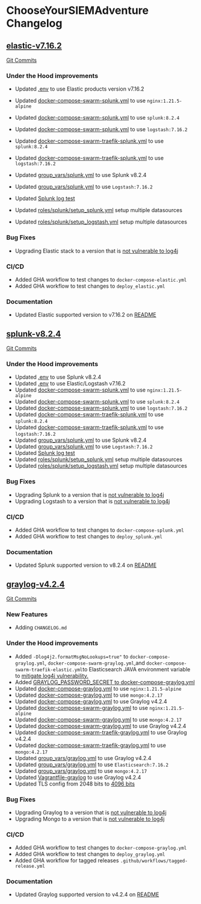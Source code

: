 # ChooseYourSIEMAdventure Changelog

<a name="elastic-v7.16.2"></a>
## [elastic-v7.16.2](https://github.com/CptOfEvilMinions/ChooseYourSIEMAdventure/releases/tag/elastic-v7.16.2)

[Git Commits](https://github.com/CptOfEvilMinions/ChooseYourSIEMAdventure/compare/splunk-v8.2.4...elastic-v7.16.2)


### Under the Hood improvements
- Updated [.env](https://github.com/CptOfEvilMinions/ChooseYourSIEMAdventure/blob/main/.env#L1) to use Elastic products version v7.16.2


- Updated [docker-compose-swarm-splunk.yml](https://github.com/CptOfEvilMinions/ChooseYourSIEMAdventure/blob/main/docker-compose-swarm-splunk.yml#L5) to use `nginx:1.21.5-alpine`
- Updated [docker-compose-swarm-splunk.yml](https://github.com/CptOfEvilMinions/ChooseYourSIEMAdventure/blob/main/docker-compose-swarm-splunk.yml#L42) to use `splunk:8.2.4`
- Updated [docker-compose-swarm-splunk.yml](https://github.com/CptOfEvilMinions/ChooseYourSIEMAdventure/blob/main/docker-compose-swarm-splunk.yml#L42) to use `logstash:7.16.2`
- Updated [docker-compose-swarm-traefik-splunk.yml](https://github.com/CptOfEvilMinions/ChooseYourSIEMAdventure/blob/main/docker-compose-swarm-traefik-splunk.yml#L5) to use `splunk:8.2.4`
- Updated [docker-compose-swarm-traefik-splunk.yml](https://github.com/CptOfEvilMinions/ChooseYourSIEMAdventure/blob/main/docker-compose-swarm-traefik-splunk.yml#L38) to use `logstash:7.16.2`
- Updated [group_vars/splunk.yml](https://github.com/CptOfEvilMinions/ChooseYourSIEMAdventure/blob/main/group_vars/splunk.yml#L3) to use Splunk v8.2.4
- Updated [group_vars/splunk.yml](https://github.com/CptOfEvilMinions/ChooseYourSIEMAdventure/blob/main/group_vars/splunk.yml#L10) to use `Logstash:7.16.2`
- Updated [Splunk log test](pipeline_testers/beats_input_test.py)
- Updated [roles/splunk/setup_splunk.yml](roles/splunk/setup_splunk.yml) setup multiple datasources
- Updated [roles/splunk/setup_logstash.yml](roles/splunk/setup_logstash.yml) setup multiple datasources

### Bug Fixes

- Upgrading Elastic stack to a version that is [not vulnerable to log4j](https://www.elastic.co/blog/new-elasticsearch-and-logstash-releases-upgrade-apache-log4j2)

### CI/CD

- Added GHA workflow to test changes to `docker-compose-elastic.yml`
- Added GHA workflow to test changes to `deploy_elastic.yml`

### Documentation

- Updated Elastic supported version to v7.16.2 on [README](README.md)

<a name="splunk-v8.2.4"></a>
## [splunk-v8.2.4](https://github.com/CptOfEvilMinions/ChooseYourSIEMAdventure/releases/tag/splunk-v8.2.4)

[Git Commits](https://github.com/CptOfEvilMinions/ChooseYourSIEMAdventure/compare/graylog-v4.2.4...splunk-v8.2.4)


### Under the Hood improvements

- Updated [.env](https://github.com/CptOfEvilMinions/ChooseYourSIEMAdventure/blob/main/.env#L2) to use Splunk v8.2.4
- Updated [.env](https://github.com/CptOfEvilMinions/ChooseYourSIEMAdventure/blob/main/.env#L1) to use Elastic/Logstash v7.16.2
- Updated [docker-compose-swarm-splunk.yml](https://github.com/CptOfEvilMinions/ChooseYourSIEMAdventure/blob/main/docker-compose-swarm-splunk.yml#L5) to use `nginx:1.21.5-alpine`
- Updated [docker-compose-swarm-splunk.yml](https://github.com/CptOfEvilMinions/ChooseYourSIEMAdventure/blob/main/docker-compose-swarm-splunk.yml#L42) to use `splunk:8.2.4`
- Updated [docker-compose-swarm-splunk.yml](https://github.com/CptOfEvilMinions/ChooseYourSIEMAdventure/blob/main/docker-compose-swarm-splunk.yml#L42) to use `logstash:7.16.2`
- Updated [docker-compose-swarm-traefik-splunk.yml](https://github.com/CptOfEvilMinions/ChooseYourSIEMAdventure/blob/main/docker-compose-swarm-traefik-splunk.yml#L5) to use `splunk:8.2.4`
- Updated [docker-compose-swarm-traefik-splunk.yml](https://github.com/CptOfEvilMinions/ChooseYourSIEMAdventure/blob/main/docker-compose-swarm-traefik-splunk.yml#L38) to use `logstash:7.16.2`
- Updated [group_vars/splunk.yml](https://github.com/CptOfEvilMinions/ChooseYourSIEMAdventure/blob/main/group_vars/splunk.yml#L3) to use Splunk v8.2.4
- Updated [group_vars/splunk.yml](https://github.com/CptOfEvilMinions/ChooseYourSIEMAdventure/blob/main/group_vars/splunk.yml#L10) to use `Logstash:7.16.2`
- Updated [Splunk log test](pipeline_testers/beats_input_test.py)
- Updated [roles/splunk/setup_splunk.yml](roles/splunk/setup_splunk.yml) setup multiple datasources
- Updated [roles/splunk/setup_logstash.yml](roles/splunk/setup_logstash.yml) setup multiple datasources

### Bug Fixes

- Upgrading Splunk to a version that is [not vulnerable to log4j](https://www.splunk.com/en_us/blog/bulletins/splunk-security-advisory-for-apache-log4j-cve-2021-44228.html)
- Upgrading Logstash to a version that is [not vulnerable to log4j](https://discuss.elastic.co/t/apache-log4j2-remote-code-execution-rce-vulnerability-cve-2021-44228-esa-2021-31/291476)

### CI/CD

- Added GHA workflow to test changes to `docker-compose-splunk.yml`
- Added GHA workflow to test changes to `deploy_splunk.yml`

### Documentation

- Updated Splunk supported version to v8.2.4 on [README](README.md)

<a name="graylog-v4.2.4"></a>
## [graylog-v4.2.4](https://github.com/CptOfEvilMinions/ChooseYourSIEMAdventure/releases/tag/graylog-v4.2.4)

[Git Commits](https://github.com/CptOfEvilMinions/ChooseYourSIEMAdventure/compare/splunk-v8.2...graylog-v4.2.4)

### New Features

- Adding `CHANGELOG.md`

### Under the Hood improvements
- Added `-Dlog4j2.formatMsgNoLookups=true"` to `docker-compose-graylog.yml`, `docker-compose-swarm-graylog.yml`,and `docker-compose-swarm-traefik-elastic.yml`to Elasticsearch JAVA environment variable to [mitigate log4j vulnerability.](https://github.com/elastic/elasticsearch/issues/81618#issuecomment-991000240)
- Added [GRAYLOG_PASSWORD_SECRET to docker-compose-graylog.yml](https://github.com/CptOfEvilMinions/ChooseYourSIEMAdventure/blob/main/docker-compose-graylog.yml#L37)
- Updated [docker-compose-graylog.yml](https://github.com/CptOfEvilMinions/ChooseYourSIEMAdventure/blob/main/.env#L7) to use `nginx:1.21.5-alpine`
- Updated [docker-compose-graylog.yml](https://github.com/CptOfEvilMinions/ChooseYourSIEMAdventure/blob/main/docker-compose-graylog.yml#L56) to use `mongo:4.2.17`
- Updated [docker-compose-graylog.yml](https://github.com/CptOfEvilMinions/ChooseYourSIEMAdventure/blob/main/.env#L3) to use Graylog v4.2.4
- Updated [docker-compose-swarm-graylog.yml](https://github.com/CptOfEvilMinions/ChooseYourSIEMAdventure/blob/main/docker-compose-swarm-graylog.yml#L5) to use `nginx:1.21.5-alpine`
- Updated [docker-compose-swarm-graylog.yml](https://github.com/CptOfEvilMinions/ChooseYourSIEMAdventure/blob/main/docker-compose-swarm-graylog.yml#L91) to use `mongo:4.2.17`
- Updated [docker-compose-swarm-graylog.yml](https://github.com/CptOfEvilMinions/ChooseYourSIEMAdventure/blob/main/docker-compose-swarm-graylog.yml#L40) to use Graylog v4.2.4
- Updated [docker-compose-swarm-traefik-graylog.yml](https://github.com/CptOfEvilMinions/ChooseYourSIEMAdventure/blob/main/docker-compose-swarm-traefik-graylog.yml#L5) to use Graylog v4.2.4
- Updated [docker-compose-swarm-traefik-graylog.yml](https://github.com/CptOfEvilMinions/ChooseYourSIEMAdventure/blob/main/docker-compose-swarm-traefik-graylog.yml#L64) to use `mongo:4.2.17`
- Updated [group_vars/graylog.yml](https://github.com/CptOfEvilMinions/ChooseYourSIEMAdventure/blob/main/group_vars/graylog.yml#L4) to use Graylog v4.2.4
- Updated [group_vars/graylog.yml](https://github.com/CptOfEvilMinions/ChooseYourSIEMAdventure/blob/main/group_vars/graylog.yml#L16) to use `Elasticsearch:7.16.2`
- Updated [group_vars/graylog.yml](https://github.com/CptOfEvilMinions/ChooseYourSIEMAdventure/blob/main/group_vars/graylog.yml#L22) to use `mongo:4.2.17`
- Updated [Vagrantfile-graylog](https://github.com/CptOfEvilMinions/ChooseYourSIEMAdventure/blob/main/group_vars/graylog.yml#L4) to use Graylog v4.2.4
- Updated TLS config from 2048 bits to [4096 bits](https://github.com/CptOfEvilMinions/ChooseYourSIEMAdventure/blob/main/conf/tls/tls.conf#L2)

### Bug Fixes

- Upgrading Graylog to a version that is [not vulnerable to log4j](https://www.graylog.org/post/graylog-update-for-log4j)
- Upgrading Mongo to a version that is [not vulnerable to log4j](https://www.mongodb.com/blog/post/log4shell-vulnerability-cve-2021-44228-and-mongodb)

### CI/CD

- Added GHA workflow to test changes to `docker-compose-graylog.yml`
- Added GHA workflow to test changes to `deploy_graylog.yml`
- Added GHA workflow for tagged releases `.github/workflows/tagged-release.yml`

### Documentation

- Updated Graylog supported version to v4.2.4 on [README](README.md)
